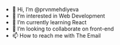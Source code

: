 - 👋 Hi, I’m @prvnmehdiyeva
- 👀 I’m interested in Web Development
- 🌱 I’m currently learning React
- 💞️ I’m looking to collaborate on front-end
- 📫 How to reach me with The Email

<!---
prvnmehdiyeva/prvnmehdiyeva is a ✨ special ✨ repository because its `README.md` (this file) appears on your GitHub profile.
You can click the Preview link to take a look at your changes.
--->

